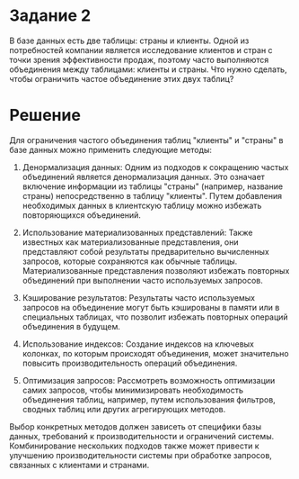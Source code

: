 # Задание 2
В базе данных есть две таблицы: страны и клиенты. Одной из потребностей компании является исследование клиентов и стран с точки зрения эффективности продаж, поэтому часто выполняются объединения между таблицами: клиенты и страны. Что нужно сделать, чтобы ограничить частое объединение этих двух таблиц?

# Решение
Для ограничения частого объединения таблиц "клиенты" и "страны" в базе данных можно применить следующие методы:

1. Денормализация данных: Одним из подходов к сокращению частых объединений является денормализация данных. Это означает включение информации из таблицы "страны" (например, название страны) непосредственно в таблицу "клиенты". Путем добавления необходимых данных в клиентскую таблицу можно избежать повторяющихся объединений.

2. Использование материализованных представлений: Также известных как материализованные представления, они представляют собой результаты предварительно вычисленных запросов, которые сохраняются как обычные таблицы. Материализованные представления позволяют избежать повторных объединений при выполнении часто используемых запросов.

3. Кэширование результатов: Результаты часто используемых запросов на объединение могут быть кэшированы в памяти или в специальных таблицах, что позволит избежать повторных операций объединения в будущем.

4. Использование индексов: Создание индексов на ключевых колонках, по которым происходят объединения, может значительно повысить производительность операций объединения.

5. Оптимизация запросов: Рассмотреть возможность оптимизации самих запросов, чтобы минимизировать необходимость объединения таблиц, например, путем использования фильтров, сводных таблиц или других агрегирующих методов.

Выбор конкретных методов должен зависеть от специфики базы данных, требований к производительности и ограничений системы. Комбинирование нескольких подходов также может привести к улучшению производительности системы при обработке запросов, связанных с клиентами и странами.
